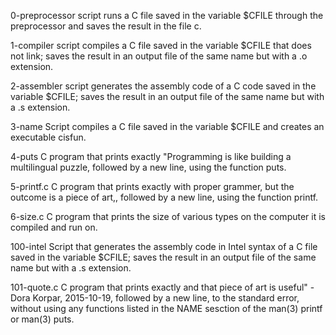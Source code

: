 0-preprocessor script runs a C file saved in the variable $CFILE through the preprocessor and saves the result in the file c.

1-compiler script  compiles a C file saved in the variable $CFILE that does not link; saves the result in an output file of the same name but with a .o extension.

2-assembler script generates the assembly code of a C code saved in the variable $CFILE; saves the result in an output file of the same name but with a .s extension.

3-name Script compiles a C file saved in the variable $CFILE and creates an executable cisfun.

4-puts C program that prints exactly "Programming is like building a multilingual puzzle, followed by a new line, using the function puts.

5-printf.c C program that prints exactly with proper grammer, but the outcome is a piece of art,, followed by a new line, using the function printf.

6-size.c C program that prints the size of various types on the computer it is compiled and run on.

100-intel Script that generates the assembly code in Intel syntax of a C file saved in the variable $CFILE; saves the result in an output file of the same name but with a .s extension.

101-quote.c C program that prints exactly and that piece of art is useful" - Dora Korpar, 2015-10-19, followed by a new line, to the standard error, without using any functions listed in the NAME sesction of the man(3) printf or man(3) puts.
